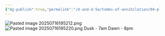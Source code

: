 ```yaml
---
{"dg-publish":true,"permalink":"/d-and-d-5e/tombs-of-annihilation/04-places-of-interest/chult/port-nyanzaru/","noteIcon":"","created":"2025-07-16T19:51:04.033-05:00","updated":"2025-07-16T21:00:46.853-05:00"}
---
```


![Pasted image 20250716195212.png](/img/user/D&D%20-%205e/Tombs%20of%20Annihilation/Image%20Archive/Pasted%20image%2020250716195212.png)
![Pasted image 20250716195220.png](/img/user/D&D%20-%205e/Tombs%20of%20Annihilation/Image%20Archive/Pasted%20image%2020250716195220.png)
Dusk - 7am
Dawn - 8pm